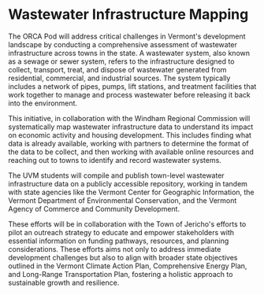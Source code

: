 # Wastewater Infrastructure Mapping

The ORCA Pod will address critical challenges in Vermont's development landscape by conducting a comprehensive assessment of wastewater infrastructure across towns in the state. A wastewater system, also known as a sewage or sewer system, refers to the infrastructure designed to collect, transport, treat, and dispose of wastewater generated from residential, commercial, and industrial sources. The system typically includes a network of pipes, pumps, lift stations, and treatment facilities that work together to manage and process wastewater before releasing it back into the environment.

This initiative, in collaboration with the Windham Regional Commission will systematically map wastewater infrastructure data to understand its impact on economic activity and housing development. This includes finding what data is already available, working with partners to determine the format of the data to be collect, and then working with available online resources and reaching out to towns to identify and record wastewater systems.

The UVM students will compile and publish town-level wastewater infrastructure data on a publicly accessible repository, working in tandem with state agencies like the Vermont Center for Geographic Information, the Vermont Department of Environmental Conservation, and the Vermont Agency of Commerce and Community Development. 

These efforts will be in collaboration with the Town of Jericho's efforts to pilot an outreach strategy to educate and empower stakeholders with essential information on funding pathways, resources, and planning considerations. These efforts aims not only to address immediate development challenges but also to align with broader state objectives outlined in the Vermont Climate Action Plan, Comprehensive Energy Plan, and Long-Range Transportation Plan, fostering a holistic approach to sustainable growth and resilience.
